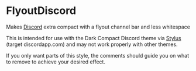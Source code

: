 # FlyoutDiscord
Makes [Discord](https://discordapp.com/login) extra compact with a flyout channel bar and less whitespace

This is intended for use with the Dark Compact Discord theme via [Stylus](https://github.com/openstyles/stylus) (target discordapp.com) and may not work properly with other themes.

If you only want parts of this style, the comments should guide you on what to remove to achieve your desired effect.

